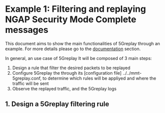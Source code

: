 # Example 1: Filtering and replaying NGAP Security Mode Complete messages

This document aims to show the main functionalities of 5Greplay through an example. For more details please go to the [documentation](../../docs) section.

In general, an use case of 5Greplay It will be composed of 3 main steps:
1. Design a rule that filter the desired packets to be replayed
2. Configure 5Greplay the through its [configuration file] ../../mmt-5greplay.conf, to determine which rules will be appliyed and where the traffic will be sent
3. Observe the replayed traffic, and the 5Greplay logs

## 1. Design a 5Greplay filtering rule 
